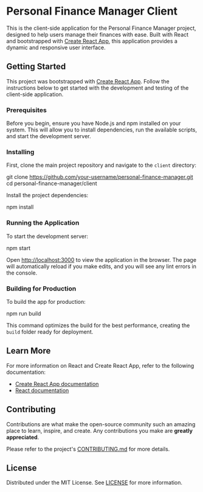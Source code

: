 # Personal Finance Manager Client

This is the client-side application for the Personal Finance Manager project, designed to help users manage their finances with ease. Built with React and bootstrapped with [Create React App](https://github.com/facebook/create-react-app), this application provides a dynamic and responsive user interface.

## Getting Started

This project was bootstrapped with [Create React App](https://github.com/facebook/create-react-app). Follow the instructions below to get started with the development and testing of the client-side application.

### Prerequisites

Before you begin, ensure you have Node.js and npm installed on your system. This will allow you to install dependencies, run the available scripts, and start the development server.

### Installing

First, clone the main project repository and navigate to the `client` directory:

git clone https://github.com/your-username/personal-finance-manager.git
cd personal-finance-manager/client

Install the project dependencies:

npm install

### Running the Application

To start the development server:

npm start

Open [http://localhost:3000](http://localhost:3000) to view the application in the browser. The page will automatically reload if you make edits, and you will see any lint errors in the console.

### Building for Production

To build the app for production:

npm run build

This command optimizes the build for the best performance, creating the `build` folder ready for deployment.

## Learn More

For more information on React and Create React App, refer to the following documentation:

- [Create React App documentation](https://facebook.github.io/create-react-app/docs/getting-started)
- [React documentation](https://reactjs.org/)

## Contributing

Contributions are what make the open-source community such an amazing place to learn, inspire, and create. Any contributions you make are **greatly appreciated**.

Please refer to the project's [CONTRIBUTING.md](../CONTRIBUTING.md) for more details.

## License

Distributed under the MIT License. See [LICENSE](../LICENSE.md) for more information.
